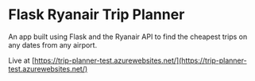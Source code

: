 # Flask Ryanair Trip Planner
An app built using Flask and the Ryanair API to find the cheapest trips on any dates from any airport.

Live at [https://trip-planner-test.azurewebsites.net/](https://trip-planner-test.azurewebsites.net/)